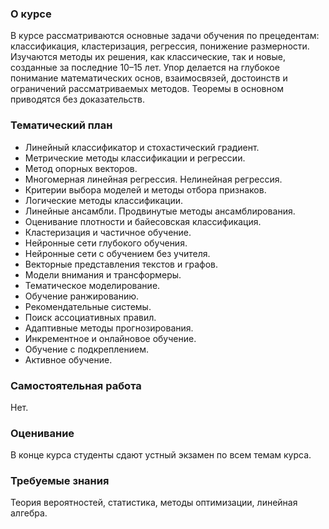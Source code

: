 ### О курсе
В курсе рассматриваются основные задачи обучения по прецедентам: классификация, кластеризация, регрессия, понижение размерности. Изучаются методы их решения, как классические, так и новые, созданные за последние 10–15 лет. Упор делается на глубокое понимание математических основ, взаимосвязей, достоинств и ограничений рассматриваемых методов. Теоремы в основном приводятся без доказательств.

### Тематический план
* Линейный классификатор и стохастический градиент.
* Метрические методы классификации и регрессии.
* Метод опорных векторов.
* Многомерная линейная регрессия. Нелинейная регрессия.
* Критерии выбора моделей и методы отбора признаков.
* Логические методы классификации.
* Линейные ансамбли. Продвинутые методы ансамблирования.
* Оценивание плотности и байесовская классификация.
* Кластеризация и частичное обучение.
* Нейронные сети глубокого обучения.
* Нейронные сети с обучением без учителя.
* Векторные представления текстов и графов.
* Модели внимания и трансформеры.
* Тематическое моделирование.
* Обучение ранжированию.
* Рекомендательные системы.
* Поиск ассоциативных правил.
* Адаптивные методы прогнозирования.
* Инкрементное и онлайновое обучение.
* Обучение с подкреплением.
* Активное обучение.

### Самостоятельная работа
Нет.

### Оценивание
В конце курса студенты сдают устный экзамен по всем темам курса.
### Требуемые знания

Теория вероятностей, статистика, методы оптимизации, линейная алгебра.
